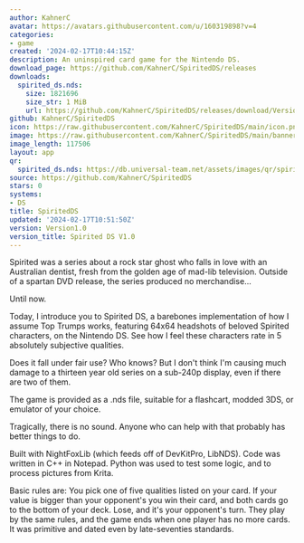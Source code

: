 ```yaml
---
author: KahnerC
avatar: https://avatars.githubusercontent.com/u/160319898?v=4
categories:
- game
created: '2024-02-17T10:44:15Z'
description: An uninspired card game for the Nintendo DS.
download_page: https://github.com/KahnerC/SpiritedDS/releases
downloads:
  spirited_ds.nds:
    size: 1821696
    size_str: 1 MiB
    url: https://github.com/KahnerC/SpiritedDS/releases/download/Version1.0/spirited_ds.nds
github: KahnerC/SpiritedDS
icon: https://raw.githubusercontent.com/KahnerC/SpiritedDS/main/icon.png
image: https://raw.githubusercontent.com/KahnerC/SpiritedDS/main/banner.png
image_length: 117506
layout: app
qr:
  spirited_ds.nds: https://db.universal-team.net/assets/images/qr/spirited_ds-nds.png
source: https://github.com/KahnerC/SpiritedDS
stars: 0
systems:
- DS
title: SpiritedDS
updated: '2024-02-17T10:51:50Z'
version: Version1.0
version_title: Spirited DS V1.0
---
```

Spirited was a series about a rock star ghost who falls in love with an Australian dentist, fresh from the golden age of mad-lib television. Outside of a spartan DVD release, the series produced no merchandise...

Until now.

Today, I introduce you to Spirited DS, a barebones implementation of how I assume Top Trumps works, featuring 64x64 headshots of beloved Spirited characters, on the Nintendo DS. See how I feel these characters rate in 5 absolutely subjective qualities.

Does it fall under fair use? Who knows? But I don't think I'm causing much damage to a thirteen year old series on a sub-240p display, even if there are two of them.

The game is provided as a .nds file, suitable for a flashcart, modded 3DS, or emulator of your choice.

Tragically, there is no sound. Anyone who can help with that probably has better things to do.

Built with NightFoxLib (which feeds off of DevKitPro, LibNDS). Code was written in C++ in Notepad. Python was used to test some logic, and to process pictures from Krita.

Basic rules are: You pick one of five qualities listed on your card. If your value is bigger than your opponent's you win their card, and both cards go to the bottom of your deck. Lose, and it's your opponent's turn. They play by the same rules, and the game ends when one player has no more cards. It was primitive and dated even by late-seventies standards.